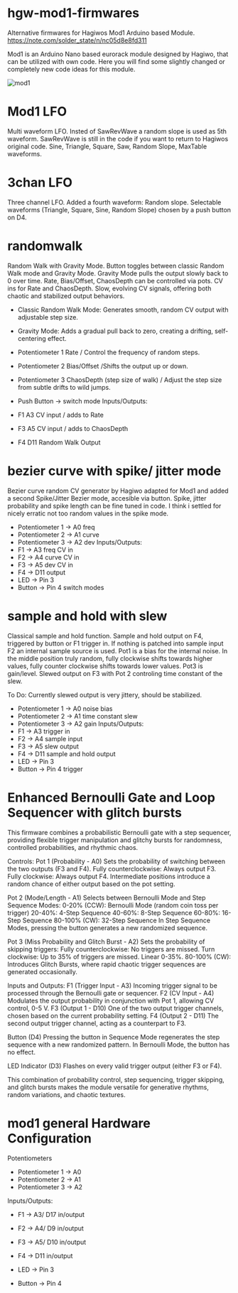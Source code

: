 # **hgw-mod1-firmwares**

 Alternative firmwares for Hagiwos Mod1 Arduino based Module.
 https://note.com/solder_state/n/nc05d8e8fd311
 
 Mod1 is an Arduino Nano based eurorack module designed by Hagiwo, that can be utilized with own code.
 Here you will find some slightly changed or completely new code ideas for this module. 
 
 
 ![mod1](https://assets.st-note.com/production/uploads/images/166671260/rectangle_large_type_2_74d04b7593d4c5aa3a08d021646da297.jpeg) 
 
 # Mod1 LFO
 Multi waveform LFO.
 Insted of SawRevWave a random slope is used as 5th waveform. 
 SawRevWave is still in the code if you want to return to Hagiwos original code. 
 Sine, Triangle, Square, Saw, Random Slope, MaxTable waveforms.  
 
 # 3chan LFO
 Three channel LFO.
 Added a fourth waveform: Random slope. 
 Selectable waveforms (Triangle, Square, Sine, Random Slope) chosen by a push button on D4.

 # randomwalk
Random Walk with Gravity Mode. Button toggles between classic Random Walk mode and Gravity Mode.
Gravity Mode pulls the output slowly back to 0 over time. Rate, Bias/Offset, ChaosDepth can be controlled via pots. CV ins for Rate and ChaosDepth.
 Slow, evolving CV signals, offering both chaotic and stabilized output behaviors. 

- Classic Random Walk Mode: Generates smooth, random CV output with adjustable step size.
- Gravity Mode: Adds a gradual pull back to zero, creating a drifting, self-centering effect.

- Potentiometer 1 Rate / Control the frequency of random steps.    
- Potentiometer 2 Bias/Offset /Shifts the output up or down.
- Potentiometer 3 ChaosDepth (step size of walk) / Adjust the step size from subtle drifts to wild jumps.
- Push Button  → switch mode
Inputs/Outputs:
- F1    A3  CV input / adds to Rate
- F3    A5  CV input / adds to ChaosDepth 
- F4    D11 Random Walk Output

 # bezier curve with spike/ jitter mode
Bezier curve random CV generator by Hagiwo adapted for Mod1 and added a second Spike/Jitter Bezier mode, accesible via button. Spike, jitter probability and spike length can be fine tuned in code.  I think i settled for nicely erratic not too random values in the spike mode.   
- Potentiometer 1 → A0 freq
- Potentiometer 2 → A1 curve
- Potentiometer 3 → A2 dev
Inputs/Outputs:
- F1 → A3 freq CV in
- F2 → A4 curve CV in
- F3 → A5 dev CV in
- F4 → D11 output
- LED → Pin 3
- Button → Pin 4 switch modes


 # sample and hold with slew
 Classical sample and hold function. Sample and hold output on F4, triggered by button or F1 trigger in. 
 If nothing is patched into sample input F2 an internal sample source is used. Pot1 is a bias for the internal noise. In the middle position truly random, fully clockwise shifts towards higher values, fully counter clockwise shifts towards lower values. Pot3  is gain/level. 
 Slewed output on F3 with Pot 2 controling time constant of the slew.
 
 To Do: Currently slewed output is very jittery, should be stabilized.   
 - Potentiometer 1 → A0 noise bias
 - Potentiometer 2 → A1 time constant slew
 - Potentiometer 3 → A2 gain
Inputs/Outputs:
-  F1 → A3 trigger in
-  F2 → A4 sample input
-  F3 → A5 slew output
-  F4 → D11 sample and hold output
-  LED → Pin 3
-  Button → Pin 4 trigger
 
 # Enhanced Bernoulli Gate and Loop Sequencer with glitch bursts
This firmware combines a probabilistic Bernoulli gate with a step sequencer, providing flexible trigger manipulation and glitchy bursts for
randomness, controlled probabilities, and rhythmic chaos.

Controls:
Pot 1 (Probability - A0)
Sets the probability of switching between the two outputs (F3 and F4).
Fully counterclockwise: Always output F3.
Fully clockwise: Always output F4.
Intermediate positions introduce a random chance of either output based on the pot setting.

Pot 2 (Mode/Length - A1)
Selects between Bernoulli Mode and Step Sequence Modes:
0-20% (CCW): Bernoulli Mode (random coin toss per trigger)
20-40%: 4-Step Sequence
40-60%: 8-Step Sequence
60-80%: 16-Step Sequence
80-100% (CW): 32-Step Sequence
In Step Sequence Modes, pressing the button generates a new randomized sequence.

Pot 3 (Miss Probability and Glitch Burst - A2)
Sets the probability of skipping triggers:
Fully counterclockwise: No triggers are missed.
Turn clockwise: Up to 35% of triggers are missed. Linear 0-35%.
80-100% (CW): Introduces Glitch Bursts, where rapid chaotic trigger sequences are generated occasionally.

Inputs and Outputs:
F1 (Trigger Input - A3)
Incoming trigger signal to be processed through the Bernoulli gate or sequencer.
F2 (CV Input - A4)
Modulates the output probability in conjunction with Pot 1, allowing CV control, 0-5 V.
F3 (Output 1 - D10)
One of the two output trigger channels, chosen based on the current probability setting.
F4 (Output 2 - D11)
The second output trigger channel, acting as a counterpart to F3.

Button (D4)
Pressing the button in Sequence Mode regenerates the step sequence with a new randomized pattern.
In Bernoulli Mode, the button has no effect.

LED Indicator (D3)
Flashes on every valid trigger output (either F3 or F4).

This combination of probability control, step sequencing, trigger skipping, and glitch bursts makes the module versatile for generative rhythms, random variations, and chaotic textures. 

 
 
 
 
 
 
# mod1 general Hardware Configuration
Potentiometers
- Potentiometer 1  → A0
- Potentiometer 2  → A1
- Potentiometer 3  → A2

Inputs/Outputs:
- F1    → A3/ D17  in/output
- F2    → A4/ D9   in/output 
- F3    → A5/ D10  in/output 
- F4    → D11 in/output 

- LED    → Pin 3
- Button → Pin 4


 
 
 
 
 
 
 
